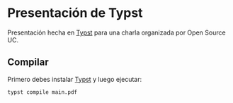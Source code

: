 # Presentación de Typst

Presentación hecha en [Typst](htpps://typst.com) para una charla organizada por Open Source UC.

## Compilar

Primero debes instalar [Typst](htpps://typst.com) y luego ejecutar:

```bash
typst compile main.pdf
```
